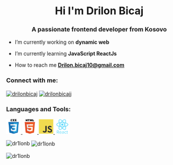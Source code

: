 <h1 align="center">Hi I'm Drilon Bicaj</h1>
<h3 align="center">A passionate frontend developer from Kosovo</h3>

-  I’m currently working on **dynamic web**

-  I’m currently learning **JavaScript ReactJs**

-  How to reach me **Drilon.bicaj10@gmail.com**

<h3 align="left">Connect with me:</h3>
<p align="left">
<a href="https://fb.com/drilonbicaj" target="blank"><img align="center" src="https://raw.githubusercontent.com/rahuldkjain/github-profile-readme-generator/master/src/images/icons/Social/facebook.svg" alt="drilonbicaj" height="30" width="40" /></a>
<a href="https://instagram.com/drilonbicajj" target="blank"><img align="center" src="https://raw.githubusercontent.com/rahuldkjain/github-profile-readme-generator/master/src/images/icons/Social/instagram.svg" alt="drilonbicajj" height="30" width="40" /></a>
</p>

<h3 align="left">Languages and Tools:</h3>
<p align="left"> <a href="https://www.w3schools.com/css/" target="_blank" rel="noreferrer"> <img src="https://raw.githubusercontent.com/devicons/devicon/master/icons/css3/css3-original-wordmark.svg" alt="css3" width="40" height="40"/> </a> <a href="https://www.w3.org/html/" target="_blank" rel="noreferrer"> <img src="https://raw.githubusercontent.com/devicons/devicon/master/icons/html5/html5-original-wordmark.svg" alt="html5" width="40" height="40"/> </a> <a href="https://developer.mozilla.org/en-US/docs/Web/JavaScript" target="_blank" rel="noreferrer"> <img src="https://raw.githubusercontent.com/devicons/devicon/master/icons/javascript/javascript-original.svg" alt="javascript" width="40" height="40"/> </a> <a href="https://reactjs.org/" target="_blank" rel="noreferrer"> <img src="https://raw.githubusercontent.com/devicons/devicon/master/icons/react/react-original-wordmark.svg" alt="react" width="40" height="40"/> </a> </p>

<p><img align="left" src="https://github-readme-stats.vercel.app/api/top-langs?username=dr1lonb&show_icons=true&locale=en&layout=compact" alt="dr1lonb" /></p>

<p>&nbsp;<img align="center" src="https://github-readme-stats.vercel.app/api?username=dr1lonb&show_icons=true&locale=en" alt="dr1lonb" /></p>

<p><img align="center" src="https://github-readme-streak-stats.herokuapp.com/?user=dr1lonb&" alt="dr1lonb" /></p>
